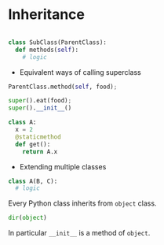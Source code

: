 # Inheritance

```python

class SubClass(ParentClass):
  def methods(self):
    # logic
```

- Equivalent ways of calling superclass
```python
ParentClass.method(self, food);

super().eat(food);
super().__init__()
```

```python
class A:
  x = 2
  @staticmethod
  def get():
    return A.x
```

- Extending multiple classes
```python
class A(B, C):
  # logic
```

Every Python class inherits from ```object``` class.
```python
dir(object)
```
In particular ```__init__``` is a method of ```object```.


   

